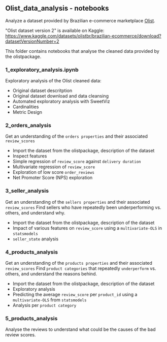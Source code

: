 ## Olist_data_analysis - notebooks

Analyze a dataset provided by Brazilian e-commerce marketplace [Olist](https://www.olist.com).

"Olist dataset version 2" is available on Kaggle:
https://www.kaggle.com/datasets/olistbr/brazilian-ecommerce/download?datasetVersionNumber=2

This folder contains notebooks that analyse the cleaned data provided by the olistpackage.

### 1_exploratory_analysis.ipynb
Exploratory analysis of the Olist cleaned data:
- Original dataset descritption
- Original dataset download and data cleansing
- Automated exploratory analysis with SweetViz
- Cardinalities
- Metric Design

### 2_orders_analysis
Get an understanding of the `orders properties` and their associated `review_scores`
- Import the dataset from the olistpackage, description of the dataset
- Inspect features
- Simple regression of `review_score` against `delivery duration`
- Multivariate regression of `review_score`
- Exploration of low score `order_reviews`
- Net Promoter Score (NPS) exploration

### 3_seller_analysis
Get an understanding of the `sellers properties` and their associated `review_scores`
Find sellers who have repeatedly been underperforming vs. others, and understand why.
- Import the dataset from the olistpackage, description of the dataset
- Impact of various features on `review_score` using a `multivariate-OLS` in `statsmodels`
- `seller_state` analysis

### 4_products_analysis
Get an understanding of the `products properties` and their associated `review_scores`
Find `product categories` that repeatedly `underperform` vs. others, and understand the reasons behind.
- Import the dataset from the olistpackage, description of the dataset
- Exploratory analysis
- Predicting the average `review_score` per `product_id` using a `multivariate-OLS` from `statsmodels`
- Analysis per `product category`

### 5_products_analysis
Analyse the reviews to understand what could be the causes of the bad review scores.
